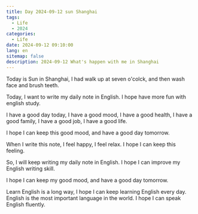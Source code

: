 ```yaml
---
title: Day 2024-09-12 sun Shanghai
tags:
  - Life
  - 2024
categories:
  - Life
date: 2024-09-12 09:10:00
lang: en
sitemap: false
description: 2024-09-12 What's happen with me in Shanghai
---
```

Today is Sun in Shanghai, I had walk up at seven o'colck, and then wash face and brush teeth.

Today, I want to write my daily note in English. I hope have more fun with english study.

I have a good day today, I have a good mood, I have a good health, I have a good family, I have a good job, I have a good life.

I hope I can keep this good mood, and have a good day tomorrow. 

When I write this note, I feel happy, I feel relax. I hope I can keep this feeling.

So, I will keep writing my daily note in English. I hope I can improve my English writing skill.

I hope I can keep my good mood, and have a good day tomorrow.

Learn English is a long way, I hope I can keep learning English every day. English is the most important language in the world. I hope I can speak English fluently.

